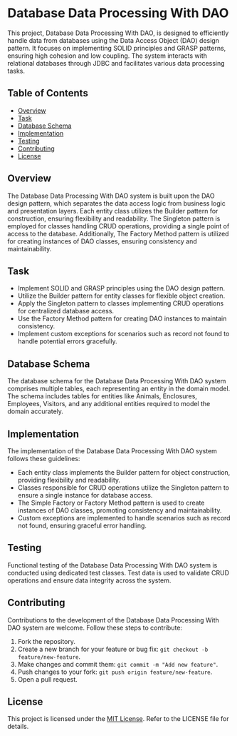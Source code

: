 # Database Data Processing With DAO

This project, Database Data Processing With DAO, is designed to efficiently handle data from databases using the Data Access Object (DAO) design pattern. It focuses on implementing SOLID principles and GRASP patterns, ensuring high cohesion and low coupling. The system interacts with relational databases through JDBC and facilitates various data processing tasks.

## Table of Contents

- [Overview](#overview)
- [Task](#task)
- [Database Schema](#database-schema)
- [Implementation](#implementation)
- [Testing](#testing)
- [Contributing](#contributing)
- [License](#license)

## Overview

The Database Data Processing With DAO system is built upon the DAO design pattern, which separates the data access logic from business logic and presentation layers. Each entity class utilizes the Builder pattern for construction, ensuring flexibility and readability. The Singleton pattern is employed for classes handling CRUD operations, providing a single point of access to the database. Additionally, The Factory Method pattern is utilized for creating instances of DAO classes, ensuring consistency and maintainability.

## Task

- Implement SOLID and GRASP principles using the DAO design pattern.
- Utilize the Builder pattern for entity classes for flexible object creation.
- Apply the Singleton pattern to classes implementing CRUD operations for centralized database access.
- Use the Factory Method pattern for creating DAO instances to maintain consistency.
- Implement custom exceptions for scenarios such as record not found to handle potential errors gracefully.

## Database Schema

The database schema for the Database Data Processing With DAO system comprises multiple tables, each representing an entity in the domain model. The schema includes tables for entities like Animals, Enclosures, Employees, Visitors, and any additional entities required to model the domain accurately.

## Implementation

The implementation of the Database Data Processing With DAO system follows these guidelines:
- Each entity class implements the Builder pattern for object construction, providing flexibility and readability.
- Classes responsible for CRUD operations utilize the Singleton pattern to ensure a single instance for database access.
- The Simple Factory or Factory Method pattern is used to create instances of DAO classes, promoting consistency and maintainability.
- Custom exceptions are implemented to handle scenarios such as record not found, ensuring graceful error handling.

## Testing

Functional testing of the Database Data Processing With DAO system is conducted using dedicated test classes. Test data is used to validate CRUD operations and ensure data integrity across the system.

## Contributing

Contributions to the development of the Database Data Processing With DAO system are welcome. Follow these steps to contribute:
1. Fork the repository.
2. Create a new branch for your feature or bug fix: `git checkout -b feature/new-feature`.
3. Make changes and commit them: `git commit -m "Add new feature"`.
4. Push changes to your fork: `git push origin feature/new-feature`.
5. Open a pull request.

## License

This project is licensed under the [MIT License](LICENSE). Refer to the LICENSE file for details.
